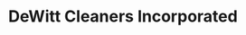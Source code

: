 ---
title: "DeWitt Cleaners Incorporated"
url: /dewitt/dewitt-cleaners-incorporated/
shop: laundry
---